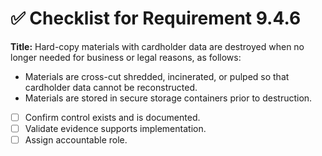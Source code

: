 # ✅ Checklist for Requirement 9.4.6

**Title:** Hard-copy materials with cardholder data are destroyed when no longer needed for business or legal reasons, as follows:
- Materials are cross-cut shredded, incinerated, or pulped so that cardholder data cannot be reconstructed. 
- Materials are stored in secure storage containers prior to destruction.

- [ ] Confirm control exists and is documented.
- [ ] Validate evidence supports implementation.
- [ ] Assign accountable role.
